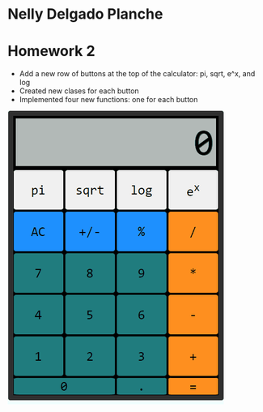 # Nelly Delgado Planche 

# Homework 2
- Add a new row of buttons at the top of the calculator: pi, sqrt, e^x, and log
- Created new clases for each button 
- Implemented four new functions: one for each button

![](https://github.com/cop4808-spring-2023-fullstack-web/cop4808-git-and-github-fundamentals-NPlanche/blob/main/Animation.gif)


